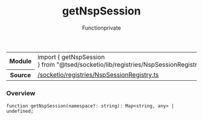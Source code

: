 
<header class="symbol-info-header"><h1 id="getnspsession">getNspSession</h1><label class="symbol-info-type-label function">Function</label><label class="api-type-label private" title="private">private</label></header>
<!-- summary -->
<section class="symbol-info"><table class="is-full-width"><tbody><tr><th>Module</th><td><div class="lang-typescript"><span class="token keyword">import</span> { getNspSession }&nbsp;<span class="token keyword">from</span>&nbsp;<span class="token string">"@tsed/socketio/lib/registries/NspSessionRegistry"</span></div></td></tr><tr><th>Source</th><td><a href="https://github.com/Romakita/ts-express-decorators/blob/v4.20.1/src//socketio/registries/NspSessionRegistry.ts#L0-L0">/socketio/registries/NspSessionRegistry.ts</a></td></tr></tbody></table></section>
<!-- overview -->


### Overview


<pre><code class="typescript-lang ">function <span class="token function">getNspSession</span><span class="token punctuation">(</span>namespace?<span class="token punctuation">:</span> <span class="token keyword">string</span><span class="token punctuation">)</span><span class="token punctuation">:</span> Map<<span class="token keyword">string</span><span class="token punctuation">,</span> <span class="token keyword">any</span>> | undefined<span class="token punctuation">;</span></code></pre>


<!-- Parameters -->

<!-- Description -->

<!-- Members -->

